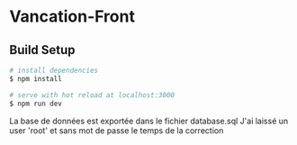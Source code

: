 # Vancation-Front

## Build Setup

```bash
# install dependencies
$ npm install

# serve with hot reload at localhost:3000
$ npm run dev

```

La base de données est exportée dans le fichier database.sql
J'ai laissé un user 'root' et sans mot de passe le temps de la correction


